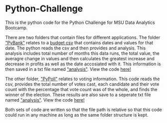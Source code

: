 # Python-Challenge

This is the python code for the Python Challenge for MSU Data Analytics Bootcamp.

There are two folders that contain files for different applications. The folder ["PyBank"][Link to PyBank] relates to a [budget csv][PyBank csv] that contains dates and values for that date. The python reads the csv and then provides and analysis. This analysis includes total number of months this data runs, the total value, the averagre change in values and then calculates the greatest increase and decrease in profits as well as the date accosiated with it. This information is then saved in a txt file named ["analysis"][PyBank Analysis]. View the code [here!][PyBank Code]

The other folder, ["PyPoll"][Link to PyPoll] relates to voting information. This code reads the csv, provides the total number of votes cast, each candidate and their vote count with the percentage that vote count was of the whole, and finds the winner of the election. These results are also save to a seperate txt file named ["analysis"][PyPoll Analysis]. View the code [here!][PyPoll code]

Both sets of code are written so that the file path is relative so that this code could run in any machine as long as the same folder structure is kept.


[Link to PyBank]: https://github.com/brown016340/python-challenge/tree/main/PyBank
[PyBank Analysis]: https://github.com/brown016340/python-challenge/blob/main/PyBank/analysis.txt
[PyBank csv]: https://github.com/brown016340/python-challenge/blob/main/PyBank/Recources/budget_data.csv
[PyBank Code]: https://github.com/brown016340/python-challenge/blob/main/PyBank/main.py

[Link to PyPoll]: https://github.com/brown016340/python-challenge/tree/main/PyPoll
[PyPoll Analysis]: https://github.com/brown016340/python-challenge/blob/main/PyPoll/analysis.txt
[PyPoll csv]: https://github.com/brown016340/python-challenge/blob/main/PyPoll/Recources/election_data.csv
[PyPoll code]: https://github.com/brown016340/python-challenge/blob/main/PyPoll/main.py
